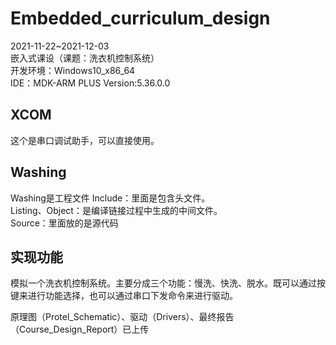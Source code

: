 # Embedded_curriculum_design  
2021-11-22~2021-12-03  
嵌入式课设（课题：洗衣机控制系统）  
开发环境：Windows10_x86_64  
IDE：MDK-ARM PLUS Version:5.36.0.0  

## XCOM
这个是串口调试助手，可以直接使用。

## Washing
Washing是工程文件
Include：里面是包含头文件。  
Listing、Object：是编译链接过程中生成的中间文件。  
Source：里面放的是源代码

## 实现功能
模拟一个洗衣机控制系统。主要分成三个功能：慢洗、快洗、脱水。既可以通过按键来进行功能选择，也可以通过串口下发命令来进行驱动。

原理图（Protel_Schematic）、驱动（Drivers）、最终报告（Course_Design_Report）已上传
